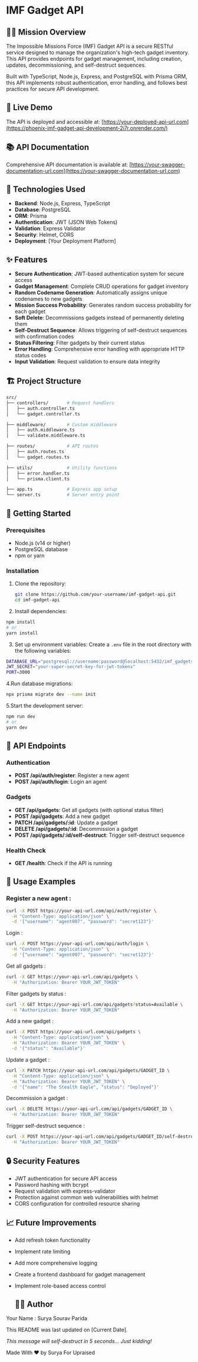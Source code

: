 # IMF Gadget API


## 🕵️‍♂️ Mission Overview

The Impossible Missions Force (IMF) Gadget API is a secure RESTful service designed to manage the organization's high-tech gadget inventory. This API provides endpoints for gadget management, including creation, updates, decommissioning, and self-destruct sequences.

Built with TypeScript, Node.js, Express, and PostgreSQL with Prisma ORM, this API implements robust authentication, error handling, and follows best practices for secure API development.

## 🚀 Live Demo

The API is deployed and accessible at:
[https://your-deployed-api-url.com](https://phoenix-imf-gadget-api-development-2i7r.onrender.com/)

## 📚 API Documentation

Comprehensive API documentation is available at:
[https://your-swagger-documentation-url.com](https://your-swagger-documentation-url.com)

## 🔧 Technologies Used

- **Backend**: Node.js, Express, TypeScript
- **Database**: PostgreSQL
- **ORM**: Prisma
- **Authentication**: JWT (JSON Web Tokens)
- **Validation**: Express Validator
- **Security**: Helmet, CORS
- **Deployment**: [Your Deployment Platform]

## ✨ Features

- **Secure Authentication**: JWT-based authentication system for secure access
- **Gadget Management**: Complete CRUD operations for gadget inventory
- **Random Codename Generation**: Automatically assigns unique codenames to new gadgets
- **Mission Success Probability**: Generates random success probability for each gadget
- **Soft Delete**: Decommissions gadgets instead of permanently deleting them
- **Self-Destruct Sequence**: Allows triggering of self-destruct sequences with confirmation codes
- **Status Filtering**: Filter gadgets by their current status
- **Error Handling**: Comprehensive error handling with appropriate HTTP status codes
- **Input Validation**: Request validation to ensure data integrity

## 🏗️ Project Structure
```bash
src/
├── controllers/       # Request handlers
│   ├── auth.controller.ts
│   └── gadget.controller.ts

├── middleware/        # Custom middleware
│   ├── auth.middleware.ts
│   └── validate.middleware.ts

├── routes/            # API routes
│   ├── auth.routes.ts
│   └── gadget.routes.ts

├── utils/             # Utility functions
│   ├── error.handler.ts
│   └── prisma.client.ts

├── app.ts             # Express app setup
└── server.ts          # Server entry point
```

## 🚀 Getting Started

### Prerequisites

- Node.js (v14 or higher)
- PostgreSQL database
- npm or yarn

### Installation

1. Clone the repository:
   ```bash
   git clone https://github.com/your-username/imf-gadget-api.git
   cd imf-gadget-api

2. Install dependencies:
```bash
npm install
# or
yarn install
```

3. Set up environment variables:
Create a `.env` file in the root directory with the following variables:
```bash
DATABASE_URL="postgresql://username:password@localhost:5432/imf_gadgets?schema=public"
JWT_SECRET="your-super-secret-key-for-jwt-tokens"
PORT=3000
```

4.Run database migrations:
```bash
npx prisma migrate dev --name init
```

5.Start the development server:
```bash
npm run dev
# or
yarn dev
```

## 🔐 API Endpoints

### Authentication

- **POST /api/auth/register**: Register a new agent
- **POST /api/auth/login**: Login an agent


### Gadgets

- **GET /api/gadgets**: Get all gadgets (with optional status filter)
- **POST /api/gadgets**: Add a new gadget
- **PATCH /api/gadgets/:id**: Update a gadget
- **DELETE /api/gadgets/:id**: Decommission a gadget
- **POST /api/gadgets/:id/self-destruct**: Trigger self-destruct sequence


### Health Check

- **GET /health**: Check if the API is running


## 📝 Usage Examples

### Register a new agent :
```bash
curl -X POST https://your-api-url.com/api/auth/register \
  -H "Content-Type: application/json" \
  -d '{"username": "agent007", "password": "secret123"}'
```
Login :
```bash
curl -X POST https://your-api-url.com/api/auth/login \
  -H "Content-Type: application/json" \
  -d '{"username": "agent007", "password": "secret123"}'
```
Get all gadgets :
```bash
curl -X GET https://your-api-url.com/api/gadgets \
  -H "Authorization: Bearer YOUR_JWT_TOKEN"
```

Filter gadgets by status :
```bash
curl -X GET https://your-api-url.com/api/gadgets?status=Available \
  -H "Authorization: Bearer YOUR_JWT_TOKEN"
```
Add a new gadget : 
```bash
curl -X POST https://your-api-url.com/api/gadgets \
  -H "Content-Type: application/json" \
  -H "Authorization: Bearer YOUR_JWT_TOKEN" \
  -d '{"status": "Available"}'
```
Update a gadget :
```bash
curl -X PATCH https://your-api-url.com/api/gadgets/GADGET_ID \
  -H "Content-Type: application/json" \
  -H "Authorization: Bearer YOUR_JWT_TOKEN" \
  -d '{"name": "The Stealth Eagle", "status": "Deployed"}'
```
Decommission a gadget :
```bash
curl -X DELETE https://your-api-url.com/api/gadgets/GADGET_ID \
  -H "Authorization: Bearer YOUR_JWT_TOKEN"
```
Trigger self-destruct sequence :
```bash
curl -X POST https://your-api-url.com/api/gadgets/GADGET_ID/self-destruct \
  -H "Authorization: Bearer YOUR_JWT_TOKEN"
```

## 🔒 Security Features

- JWT authentication for secure API access
- Password hashing with bcrypt
- Request validation with express-validator
- Protection against common web vulnerabilities with helmet
- CORS configuration for controlled resource sharing

## 📈 Future Improvements

- Add refresh token functionality
- Implement rate limiting
- Add more comprehensive logging
- Create a frontend dashboard for gadget management
- Implement role-based access control

  ## 👨‍💻 Author

Your Name : Surya Sourav Parida 

This README was last updated on [Current Date].

*This message will self-destruct in 5 seconds... Just kidding!*

Made With ❤️ by Surya For Upraised
